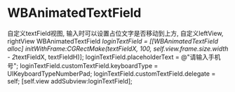 # WBAnimatedTextField
自定义textField视图, 输入时可以设置占位文字是否移动到上方, 自定义leftView, rightView
    WBAnimatedTextField *loginTextField = [[WBAnimatedTextField alloc] initWithFrame:CGRectMake(textFieldX,
                                                                            100,
                                                                            self.view.frame.size.width - 2*textFieldX,
                                                                            textFieldH)];
    loginTextField.placeholderText = @"请输入手机号";
    loginTextField.customTextField.keyboardType = UIKeyboardTypeNumberPad;
    loginTextField.customTextField.delegate = self;
    [self.view addSubview:loginTextField];
  
